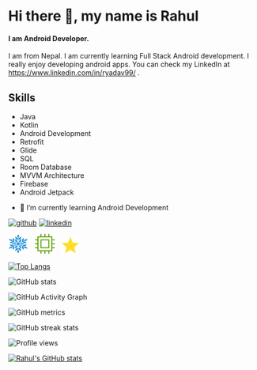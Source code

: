 # Hi there 👋, my name is Rahul
#### I am Android Developer.
I am from Nepal. I am currently learning Full Stack Android development. I really enjoy developing android apps. You can check my LinkedIn at https://www.linkedin.com/in/ryadav99/ .

## Skills
* Java
* Kotlin
* Android Development
* Retrofit
* Glide
* SQL
* Room Database
* MVVM Architecture
* Firebase
* Android Jetpack

- 🌱 I’m currently learning Android Development 


[<img src='https://cdn.jsdelivr.net/npm/simple-icons@3.0.1/icons/github.svg' alt='github' height='40'>](https://github.com/rahul-53)  [<img src='https://cdn.jsdelivr.net/npm/simple-icons@3.0.1/icons/linkedin.svg' alt='linkedin' height='40'>](https://www.linkedin.com/in/ryadav99/)  

<a href='https://archiveprogram.github.com/'><img src='https://raw.githubusercontent.com/acervenky/animated-github-badges/master/assets/acbadge.gif' width='40' height='40'></a> <a href='https://docs.github.com/en/developers'><img src='https://raw.githubusercontent.com/acervenky/animated-github-badges/master/assets/devbadge.gif' width='40' height='40'></a> <a href='https://stars.github.com/'><img src='https://raw.githubusercontent.com/acervenky/animated-github-badges/master/assets/starbadge.gif' width='35' height='35'></a> 

[![Top Langs](https://github-readme-stats.vercel.app/api/top-langs/?username=rahul-53)](https://github.com/anuraghazra/github-readme-stats)

![GitHub stats](https://github-readme-stats.vercel.app/api?username=rahul-53&show_icons=true)  

![GitHub Activity Graph](https://activity-graph.herokuapp.com/graph?username=rahul-53)  

![GitHub metrics](https://metrics.lecoq.io/rahul-53)  

![GitHub streak stats](https://github-readme-streak-stats.herokuapp.com/?user=rahul-53)  

![Profile views](https://gpvc.arturio.dev/rahul-53)  


[![Rahul's GitHub stats](https://github-readme-stats.vercel.app/api?username=rahul-53)](https://github.com/anuraghazra/github-readme-stats)
